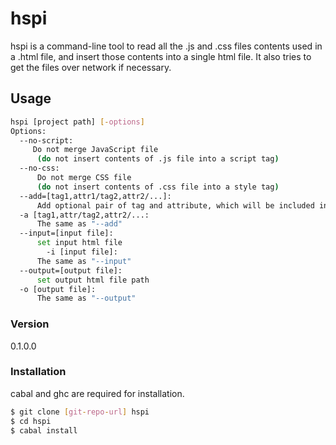 # hspi
hspi is a command-line tool to read all the .js and .css files contents used in a .html file, and insert those contents into a single html file. 
It also tries to get the files over network if necessary.

## Usage
```sh
hspi [project path] [-options]
Options:
  --no-script:
     Do not merge JavaScript file 
      (do not insert contents of .js file into a script tag)
  --no-css:
      Do not merge CSS file 
      (do not insert contents of .css file into a style tag)
  --add=[tag1,attr1/tag2,attr2/...]:
      Add optional pair of tag and attribute, which will be included into a file.
  -a [tag1,attr/tag2,attr2/...:
      The same as "--add"
  --input=[input file]:
      set input html file
        -i [input file]:
      The same as "--input"
  --output=[output file]:
      set output html file path
  -o [output file]:
      The same as "--output"
```

### Version
0.1.0.0

### Installation

cabal and ghc are required for installation.

```sh
$ git clone [git-repo-url] hspi
$ cd hspi
$ cabal install
```